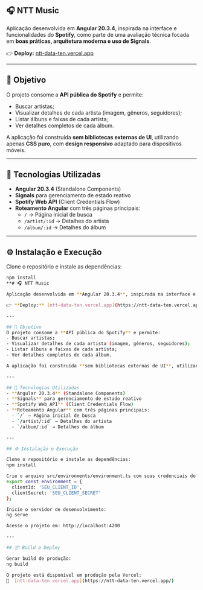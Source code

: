 ## 🎧 NTT Music

Aplicação desenvolvida em **Angular 20.3.4**, inspirada na interface e funcionalidades do **Spotify**, como parte de uma avaliação técnica focada em **boas práticas, arquitetura moderna e uso de Signals**.

👉 **Deploy:** [ntt-data-ten.vercel.app](https://ntt-data-ten.vercel.app/)

---

## 🚀 Objetivo
O projeto consome a **API pública do Spotify** e permite:  
- Buscar artistas;  
- Visualizar detalhes de cada artista (imagem, gêneros, seguidores);  
- Listar álbuns e faixas de cada artista;  
- Ver detalhes completos de cada álbum.

A aplicação foi construída **sem bibliotecas externas de UI**, utilizando apenas **CSS puro**, com **design responsivo** adaptado para dispositivos móveis.

---

## 🧱 Tecnologias Utilizadas
- **Angular 20.3.4** (Standalone Components)  
- **Signals** para gerenciamento de estado reativo  
- **Spotify Web API** (Client Credentials Flow)  
- **Roteamento Angular** com três páginas principais:  
  - `/` → Página inicial de busca  
  - `/artist/:id` → Detalhes do artista  
  - `/album/:id` → Detalhes do álbum

---

## ⚙️ Instalação e Execução

Clone o repositório e instale as dependências:  
```bash
npm install
**# 🎧 NTT Music

Aplicação desenvolvida em **Angular 20.3.4**, inspirada na interface e funcionalidades do **Spotify**, como parte de uma avaliação técnica focada em **boas práticas, arquitetura moderna e uso de Signals**.

👉 **Deploy:** [ntt-data-ten.vercel.app](https://ntt-data-ten.vercel.app/)

---

## 🚀 Objetivo
O projeto consome a **API pública do Spotify** e permite:  
- Buscar artistas;  
- Visualizar detalhes de cada artista (imagem, gêneros, seguidores);  
- Listar álbuns e faixas de cada artista;  
- Ver detalhes completos de cada álbum.

A aplicação foi construída **sem bibliotecas externas de UI**, utilizando apenas **CSS puro**, com **design responsivo** adaptado para dispositivos móveis.

---

## 🧱 Tecnologias Utilizadas
- **Angular 20.3.4** (Standalone Components)  
- **Signals** para gerenciamento de estado reativo  
- **Spotify Web API** (Client Credentials Flow)  
- **Roteamento Angular** com três páginas principais:  
  - `/` → Página inicial de busca  
  - `/artist/:id` → Detalhes do artista  
  - `/album/:id` → Detalhes do álbum

---

## ⚙️ Instalação e Execução

Clone o repositório e instale as dependências:  
npm install

Crie o arquivo src/environments/environment.ts com suas credenciais do Spotify:
export const environment = {
  clientId: 'SEU_CLIENT_ID',
  clientSecret: 'SEU_CLIENT_SECRET'
};

Inicie o servidor de desenvolvimento:
ng serve

Acesse o projeto em: http://localhost:4200

---

## 📦 Build e Deploy

Gerar build de produção:
ng build

O projeto está disponível em produção pela Vercel:
🔗  [ntt-data-ten.vercel.app](https://ntt-data-ten.vercel.app/)
